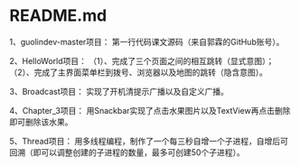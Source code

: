 # README.md
1、guolindev-master项目：
第一行代码课文源码（来自郭霖的GitHub账号）。

2、HelloWorld项目：
（1）、完成了三个页面之间的相互跳转（显式意图）；
（2）、完成了主界面菜单栏到拨号、浏览器以及地图的跳转（隐含意图）。

3、Broadcast项目：
实现了开机清提示广播以及自定义广播。

4、Chapter_3项目：
用Snackbar实现了点击水果图片以及TextView再点击删除即可删除该水果。

5、Thread项目：
用多线程编程，制作了一个每三秒自增一个子进程，自增后可回溯（即可以调整创建的子进程的数量，最多可创建50个子进程）。
